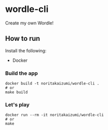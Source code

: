# wordle-cli

Create my own Wordle!

## How to run

Install the following:

- Docker

### Build the app

```shell
docker build -t noritakaizumi/wordle-cli .
# or
make build
```

### Let's play

```shell
docker run --rm -it noritakaizumi/wordle-cli
# or
make
```
